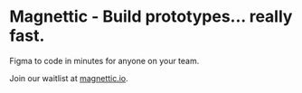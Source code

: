 # Magnettic - Build prototypes... really fast.

Figma to code in minutes for anyone on your team.

Join our waitlist at [magnettic.io](https://magnettic.io/).
